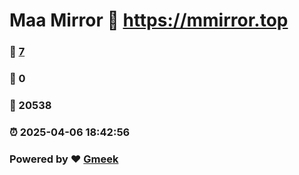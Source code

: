 # Maa Mirror :link: https://mmirror.top 
### :page_facing_up: [7](https://mmirror.top/tag.html) 
### :speech_balloon: 0 
### :hibiscus: 20538 
### :alarm_clock: 2025-04-06 18:42:56 
### Powered by :heart: [Gmeek](https://github.com/Meekdai/Gmeek)

